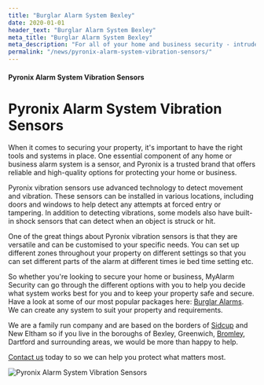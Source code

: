 ```yaml
---
title: "Burglar Alarm System Bexley"
date: 2020-01-01
header_text: "Burglar Alarm System Bexley"
meta_title: "Burglar Alarm System Bexley"
meta_description: "For all of your home and business security - intruder alarm and cctv systems, give us a call 020 8302 4065. Bexley, Bromley, Orpington, New Eltham"
permalink: "/news/pyronix-alarm-system-vibration-sensors/"
---
```


#### Pyronix Alarm System Vibration Sensors

# Pyronix Alarm System Vibration Sensors

When it comes to securing your property, it\'s important to have the right tools and systems in place. One essential component of any home or business alarm system is a sensor, and Pyronix is a trusted brand that offers reliable and high-quality options for protecting your home or business.

Pyronix vibration sensors use advanced technology to detect movement and vibration. These sensors can be installed in various locations, including doors and windows to help detect any attempts at forced entry or tampering. In addition to detecting vibrations, some models also have built-in shock sensors that can detect when an object is struck or hit.

One of the great things about Pyronix vibration sensors is that they are versatile and can be customised to your specific needs. You can set up different zones throughout your property on different settings so that you can set different parts of the alarm at different times ie bed time setting etc.

So whether you\'re looking to secure your home or business, MyAlarm Security can go through the different options with you to help you decide what system works best for you and to keep your property safe and secure. Have a look at some of our most popular packages here: [Burglar Alarms](/categories/burglar-alarms.php). We can create any system to suit your property and requirements.

We are a family run company and are based on the borders of [Sidcup](/pages/sidcup.php) and New Eltham so if you live in the boroughs of Bexley, Greenwich, [Bromley](/pages/bromley.php), Dartford and surrounding areas, we would be more than happy to help.

[Contact us](/contact.php) today to so we can help you protect what matters most.

![Pyronix Alarm System Vibration Sensors](https://res.cloudinary.com/kbs/image/upload/dbzbegb5h0bdrowlzgll.jpg)